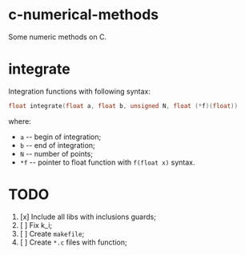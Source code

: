 # c-numerical-methods
Some numeric methods on C.

# integrate

Integration functions with following syntax: 
```c
float integrate(float a, float b, unsigned N, float (*f)(float))
```
where:
- `a` -- begin of integration;
- `b` -- end of integration;
- `N` -- number of points;
- `*f` -- pointer to float function with `f(float x)` syntax.

# TODO

1. [x] Include all libs with inclusions guards;
2. [ ] Fix k\_i;
3. [ ] Create `makefile`;
4. [ ] Create `*.c` files with function;
